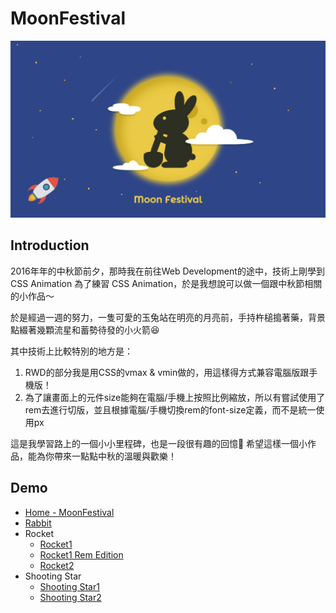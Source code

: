 # MoonFestival
![preview](https://raw.githubusercontent.com/NorthBei/MoonFestival/refs/heads/master/pic/og/preview_large.jpg)

## Introduction
2016年年的中秋節前夕，那時我在前往Web Development的途中，技術上剛學到CSS Animation
為了練習 CSS Animation，於是我想說可以做一個跟中秋節相關的小作品～

於是經過一週的努力，一隻可愛的玉兔站在明亮的月亮前，手持杵槌搗著藥，背景點綴著幾顆流星和蓄勢待發的小火箭😆

其中技術上比較特別的地方是：
1. RWD的部分我是用CSS的vmax & vmin做的，用這樣得方式兼容電腦版跟手機版！
2. 為了讓畫面上的元件size能夠在電腦/手機上按照比例縮放，所以有嘗試使用了rem去進行切版，並且根據電腦/手機切換rem的font-size定義，而不是統一使用px

這是我學習路上的一個小小里程碑，也是一段很有趣的回憶🥰
希望這樣一個小作品，能為你帶來一點點中秋的溫暖與歡樂！

## Demo
- [Home - MoonFestival](https://northbei.github.io/moon-festival-css-drawing/index.html)
- [Rabbit](https://northbei.github.io/moon-festival-css-drawing/rabbit.html)
- Rocket
  - [Rocket1](https://northbei.github.io/moon-festival-css-drawing/rocket1.html)
  - [Rocket1 Rem Edition](https://northbei.github.io/moon-festival-css-drawing/rocket1_rem_edition.html)
  - [Rocket2](https://northbei.github.io/moon-festival-css-drawing/rocket2.html)
- Shooting Star
  - [Shooting Star1](https://northbei.github.io/moon-festival-css-drawing/shooting_star_1.html)
  - [Shooting Star2](https://northbei.github.io/moon-festival-css-drawing/shooting_star_2.html)
